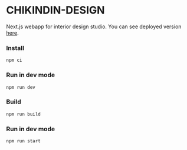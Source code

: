 # CHIKINDIN-DESIGN

Next.js webapp for interior design studio.
You can see deployed version [here](http://176.109.109.148).

### Install
```npm ci```

### Run in dev mode
```npm run dev```

### Build
```npm run build```

### Run in dev mode
```npm run start```